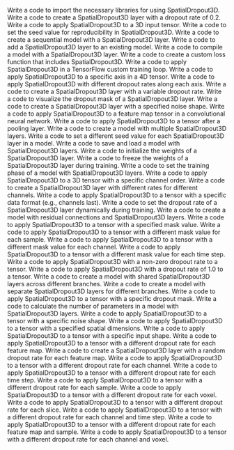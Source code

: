 Write a code to import the necessary libraries for using SpatialDropout3D.
Write a code to create a SpatialDropout3D layer with a dropout rate of 0.2.
Write a code to apply SpatialDropout3D to a 3D input tensor.
Write a code to set the seed value for reproducibility in SpatialDropout3D.
Write a code to create a sequential model with a SpatialDropout3D layer.
Write a code to add a SpatialDropout3D layer to an existing model.
Write a code to compile a model with a SpatialDropout3D layer.
Write a code to create a custom loss function that includes SpatialDropout3D.
Write a code to apply SpatialDropout3D in a TensorFlow custom training loop.
Write a code to apply SpatialDropout3D to a specific axis in a 4D tensor.
Write a code to apply SpatialDropout3D with different dropout rates along each axis.
Write a code to create a SpatialDropout3D layer with a variable dropout rate.
Write a code to visualize the dropout mask of a SpatialDropout3D layer.
Write a code to create a SpatialDropout3D layer with a specified noise shape.
Write a code to apply SpatialDropout3D to a feature map tensor in a convolutional neural network.
Write a code to apply SpatialDropout3D to a tensor after a pooling layer.
Write a code to create a model with multiple SpatialDropout3D layers.
Write a code to set a different seed value for each SpatialDropout3D layer in a model.
Write a code to save and load a model with SpatialDropout3D layers.
Write a code to initialize the weights of a SpatialDropout3D layer.
Write a code to freeze the weights of a SpatialDropout3D layer during training.
Write a code to set the training phase of a model with SpatialDropout3D layers.
Write a code to apply SpatialDropout3D to a 3D tensor with a specific channel order.
Write a code to create a SpatialDropout3D layer with different rates for different channels.
Write a code to apply SpatialDropout3D to a tensor with a specific data format (e.g., channels last).
Write a code to set the dropout rate of a SpatialDropout3D layer dynamically during training.
Write a code to create a model with residual connections and SpatialDropout3D layers.
Write a code to apply SpatialDropout3D to a tensor with a specified mask value.
Write a code to apply SpatialDropout3D to a tensor with a different mask value for each sample.
Write a code to apply SpatialDropout3D to a tensor with a different mask value for each channel.
Write a code to apply SpatialDropout3D to a tensor with a different mask value for each time step.
Write a code to apply SpatialDropout3D with a non-zero dropout rate to a tensor.
Write a code to apply SpatialDropout3D with a dropout rate of 1.0 to a tensor.
Write a code to create a model with shared SpatialDropout3D layers across different branches.
Write a code to create a model with separate SpatialDropout3D layers for different branches.
Write a code to apply SpatialDropout3D to a tensor with a specific dropout mask.
Write a code to calculate the number of parameters in a model with SpatialDropout3D layers.
Write a code to apply SpatialDropout3D to a tensor with a specific noise shape.
Write a code to apply SpatialDropout3D to a tensor with a specified spatial dimensions.
Write a code to apply SpatialDropout3D to a tensor with a specific input shape.
Write a code to apply SpatialDropout3D to a tensor with a different dropout rate for each feature map.
Write a code to create a SpatialDropout3D layer with a random dropout rate for each feature map.
Write a code to apply SpatialDropout3D to a tensor with a different dropout rate for each channel.
Write a code to apply SpatialDropout3D to a tensor with a different dropout rate for each time step.
Write a code to apply SpatialDropout3D to a tensor with a different dropout rate for each sample.
Write a code to apply SpatialDropout3D to a tensor with a different dropout rate for each voxel.
Write a code to apply SpatialDropout3D to a tensor with a different dropout rate for each slice.
Write a code to apply SpatialDropout3D to a tensor with a different dropout rate for each channel and time step.
Write a code to apply SpatialDropout3D to a tensor with a different dropout rate for each feature map and sample.
Write a code to apply SpatialDropout3D to a tensor with a different dropout rate for each channel and voxel.